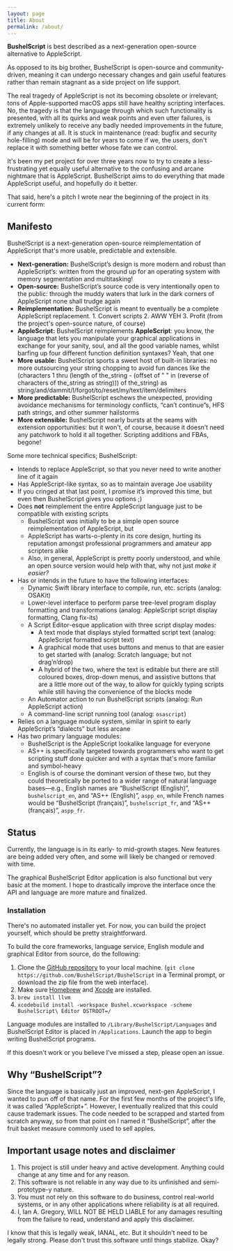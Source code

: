```yaml
---
layout: page
title: About
permalink: /about/
---
```


**BushelScript** is best described as a next-generation open-source alternative to AppleScript.

As opposed to its big brother, BushelScript is open-source and community-driven, meaning it can undergo necessary changes and gain useful features rather than remain stagnant as a side project on life support.

The real tragedy of AppleScript is not its becoming obsolete or irrelevant; tons of Apple-supported macOS apps still have healthy scripting interfaces. No, the tragedy is that the language through which such functionality is presented, with all its quirks and weak points and even utter failures, is extremely unlikely to receive any badly needed improvements in the future, if any changes at all. It is stuck in maintenance (read: bugfix and security hole-filling) mode and will be for years to come if we, the users, don't replace it with something better whose fate we can control.

It's been my pet project for over three years now to try to create a less-frustrating yet equally useful alternative to the confusing and arcane nightmare that is AppleScript. BushelScript aims to do everything that made AppleScript useful, and hopefully do it better.

That said, here's a pitch I wrote near the beginning of the project in its current form:

## Manifesto

BushelScript is a next-generation open-source reimplementation of AppleScript that's more usable, predictable and extensible.

* **Next-generation:** BushelScript’s design is more modern and robust than AppleScript’s: written from the ground up for an operating system with memory segmentation and multitasking!
* **Open-source:** BushelScript’s source code is very intentionally open to the public: through the muddy waters that lurk in the dark corners of AppleScript none shall trudge again
* **Reimplementation:** BushelScript is meant to eventually be a complete AppleScript replacement. 1\. Convert scripts 2\. AWW YEH 3\. Profit (from the project's open-source nature, of course)
* **AppleScript:** BushelScript reimplements **AppleScript**: you know, the language that lets you manipulate your graphical applications in exchange for your sanity, soul, and all the good variable names, whilst barfing up four different function definition syntaxes? Yeah, that one
* **More usable:** BushelScript sports a sweet host of built-in libraries: no more outsourcing your string chopping to avoid fun dances like the (characters 1 thru (length of the\_string - (offset of " " in (reverse of characters of the\_string as string))) of the\_string) as string/and/dammit/I/forgot/to/reset/my/text/item/delimiters
* **More predictable:** BushelScript eschews the unexpected, providing avoidance mechanisms for terminology conflicts, “can’t continue”s, HFS path strings, and other summer hailstorms
* **More extensible:** BushelScript nearly bursts at the seams with extension opportunities: but it won't, of course, because it doesn’t need any patchwork to hold it all together. Scripting additions and FBAs, begone!

Some more technical specifics; BushelScript:

* Intends to replace AppleScript, so that you never need to write another line of it again
* Has AppleScript-like syntax, so as to maintain average Joe usability
* If you cringed at that last point, I promise it’s improved this time, but even then BushelScript gives you options ;)
* Does **not** reimplement the entire AppleScript language just to be compatible with existing scripts
    * BushelScript *was* initially to be a simple open source reimplementation of AppleScript, but
    * AppleScript has warts-o-plenty in its core design, hurting its reputation amongst professional programmers and amateur app scripters alike
    * Also, in general, AppleScript is pretty poorly understood, and while an open source version would help with that, why not just *make it easier?*
* Has or intends in the future to have the following interfaces:
    * Dynamic Swift library interface to compile, run, etc. scripts (analog: OSAKit)
    * Lower-level interface to perform parse tree-level program display formatting and transformations (analog: AppleScript script display formatting, Clang fix-its)
    * A Script Editor-esque application with three script display modes:
        * A text mode that displays styled formatted script text (analog: AppleScript formatted script text)
        * A graphical mode that uses buttons and menus to that are easier to get started with (analog: Scratch language; but not drag’n’drop)
        * A hybrid of the two, where the text is editable but there are still coloured boxes, drop-down menus, and assistive buttons that are a little more out of the way, to allow for quickly typing scripts while still having the convenience of the blocks mode
    * An Automator action to run BushelScript scripts (analog: Run AppleScript action)
    * A command-line script running tool (analog: `​osascript`​)
* Relies on a language module system, similar in spirit to early AppleScript’s “dialects” but less arcane
* Has two primary language modules:
    * BushelScript is the AppleScript lookalike language for everyone
    * AS++ is specifically targeted towards programmers who want to get scripting stuff done quicker and with a syntax that's more familiar and symbol-heavy
    * English is of course the dominant version of these two, but they could theoretically be ported to a wider range of natural language bases—e.g., English names are “BushelScript (English)”, `​bushelscript_en`​, and “AS++ (English)”, `​aspp_en`​, while French names would be “BushelScript (français)”, `​bushelscript_fr`​, and “AS++ (français)”, `​aspp_fr`​.

## Status

Currently, the language is in its early- to mid-growth stages. New features are being added very often, and some will likely be changed or removed with time.

The graphical BushelScript Editor application is also functional but very basic at the moment. I hope to drastically improve the interface once the API and language are more mature and finalized.

### Installation

There's no automated installer yet. For now, you can build the project yourself, which should be pretty straightforward.

To build the core frameworks, language service, English module and graphical Editor from source, do the following:

1. Clone the [GitHub repository](https://github.com/BushelScript/BushelScript) to your local machine. (`git clone https://github.com/BushelScript/BushelScript` in a Terminal prompt, or download the zip file from the web interface).
2. Make sure [Homebrew](https://brew.sh) and [Xcode](https://developer.apple.com/xcode) are installed. 
3. `brew install llvm`
4. `xcodebuild install -workspace Bushel.xcworkspace -scheme BushelScript\ Editor DSTROOT=/`

Language modules are installed to `/Library/BushelScript/Languages` and BushelScript Editor is placed in `/Applications`. Launch the app to begin writing BushelScript programs.

If this doesn't work or you believe I've missed a step, please open an issue.

## Why “BushelScript”?

Since the language is basically just an improved, next-gen AppleScript, I wanted to pun off of that name. For the first few months of the project's life, it was called “AppleScript+”. However, I eventually realized that this could cause trademark issues. The code needed to be scrapped and started from scratch anyway, so from that point on I named it “BushelScript”, after the fruit basket measure commonly used to sell apples.

## Important usage notes and disclaimer

1. This project is still under heavy and active development. Anything could change at any time and for any reason.
2. This software is not reliable in any way due to its unfinished and semi-prototype-y nature.
3. You must not rely on this software to do business, control real-world systems, or in any other applications where reliability is at all required.
4. I, Ian A. Gregory, WILL NOT BE HELD LIABLE for any damages resulting from the failure to read, understand and apply this disclaimer.

I know that this is legally weak, IANAL, etc. But it shouldn't need to be legally strong. Please don't trust this software until things stabilize. Okay?
